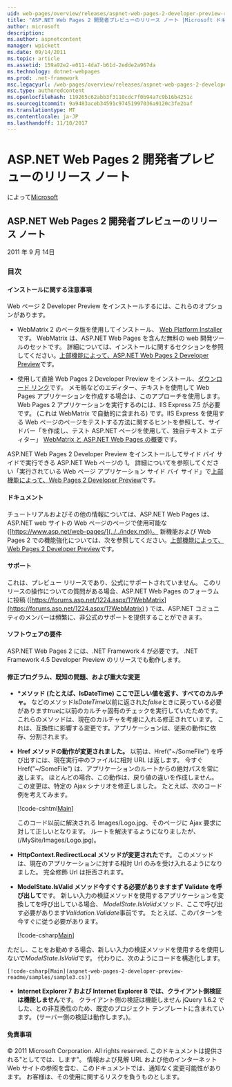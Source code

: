 ```yaml
---
uid: web-pages/overview/releases/aspnet-web-pages-2-developer-preview-readme
title: "ASP.NET Web Pages 2 開発者プレビューのリリース ノート |Microsoft ドキュメント"
author: microsoft
description: 
ms.author: aspnetcontent
manager: wpickett
ms.date: 09/14/2011
ms.topic: article
ms.assetid: 159a92e2-e011-4da7-b61d-2edde2a967da
ms.technology: dotnet-webpages
ms.prod: .net-framework
msc.legacyurl: /web-pages/overview/releases/aspnet-web-pages-2-developer-preview-readme
msc.type: authoredcontent
ms.openlocfilehash: 119265c62abb3f3110cdc7f0b94a7c9b16b4251c
ms.sourcegitcommit: 9a9483aceb34591c97451997036a9120c3fe2baf
ms.translationtype: MT
ms.contentlocale: ja-JP
ms.lasthandoff: 11/10/2017
---
```

<a name="aspnet-web-pages-2-developer-preview-readme"></a>ASP.NET Web Pages 2 開発者プレビューのリリース ノート
====================
によって[Microsoft](https://github.com/microsoft)

## <a name="aspnet-web-pages-2-developer-preview-readme"></a>ASP.NET Web Pages 2 開発者プレビューのリリース ノート

2011 年 9 月 14日

### <a name="contents"></a>目次

#### <a id="_Toc303701284"></a>インストールに関する注意事項

Web ページ 2 Developer Preview をインストールするには、これらのオプションがあります。

- WebMatrix 2 のベータ版を使用してインストール、 [Web Platform Installer](https://go.microsoft.com/fwlink/?LinkId=226883)です。 WebMatrix は、ASP.NET Web Pages を含んだ無料の web 開発ツールのセットです。 詳細については、インストールに関するセクションを参照してください。[上部機能によって、ASP.NET Web Pages 2 Developer Preview](https://go.microsoft.com/fwlink/?LinkID=227824)です。

- 使用して直接 Web Pages 2 Developer Preview をインストール、[ダウンロード リンク](https://go.microsoft.com/fwlink/?LinkID=226335)です。 メモ帳などのエディター、テキストを使用して Web Pages アプリケーションを作成する場合は、このアプローチを使用します。 Web Pages 2 アプリケーションを実行するのには、IIS Express 7.5 が必要です。 (これは WebMatrix で自動的に含まれる) です。IIS Express を使用する Web ページのページをテストする方法に関するヒントを参照して、サイドバー「を作成し、テスト ASP.NET ページを使用して、独自テキスト エディター」 [WebMatrix と ASP.NET Web Pages の概要](https://go.microsoft.com/fwlink/?LinkId=202889)です。

ASP.NET Web Pages 2 Developer Preview をインストールしてサイド バイ サイドで実行できる ASP.NET Web ページの 1。 <a id="a"></a>詳細についてを参照してください「実行されている Web ページ アプリケーション サイド バイ サイド」で[上部機能によって、Web Pages 2 Developer Preview](https://go.microsoft.com/fwlink/?LinkID=227824)です。

#### <a id="_Toc303701285"></a>ドキュメント

チュートリアルおよびその他の情報については、ASP.NET Web Pages は、ASP.NET web サイトの Web ページのページで使用可能な ([https://www.asp.net/web-pages/](../../index.md))。 新機能および Web Pages 2 での機能強化については、次を参照してください。[上部機能によって、Web Pages 2 Developer Preview](https://go.microsoft.com/fwlink/?LinkID=227824)です。

#### <a id="_Toc303701286"></a>サポート

<a id="_Toc209852135"></a><a id="_Toc255833657"></a>これは、プレビュー リリースであり、公式にサポートされていません。 このリリースの操作についての質問がある場合、ASP.NET Web Pages のフォーラムに投稿 ([https://forums.asp.net/1224.aspx/1?WebMatrix](https://forums.asp.net/1224.aspx/1?WebMatrix) ) では、ASP.NET コミュニティのメンバーは頻繁に、非公式のサポートを提供することができます。

#### <a id="_Toc303701287"></a>ソフトウェアの要件

ASP.NET Web Pages 2 には、.NET Framework 4 が必要です。 .NET Framework 4.5 Developer Preview のリリースでも動作します。

<a id="_Toc303701288"></a><a id="_Breaking_Changes"></a>

#### <a name="fixes-known-issues-and-breaking-changes"></a>修正プログラム、既知の問題、および重大な変更

<a id="_Toc224729061"></a><a id="_Toc238051347"></a>

- **\*メソッド (たとえば、IsDateTime) ここで正しい値を返す、すべてのカルチャ。** などのメソッド*IsDateTime*以前に返された*false*ときに戻っている必要があります*true*に以前のカルチャ固有のチェックを実行していたためです。 これらのメソッドは、現在のカルチャを考慮に入れる修正されています。 これは、互換性に影響する変更です。アプリケーションは、従来の動作に依存、分割されます。
- **Href メソッドの動作が変更されました。** 以前は、Href("~/SomeFile") を呼び出すには、現在実行中のファイルに相対 URL は返します。 今すぐ Href("~/SomeFile") は、アプリケーションのルートからの絶対パスを常に返します。 ほとんどの場合、この動作は、戻り値の違いを作成しません。 この変更は、特定の Ajax シナリオを修正しました。 たとえば、次のコード例を考えてみます。 

    [!code-cshtml[Main](aspnet-web-pages-2-developer-preview-readme/samples/sample1.cshtml)]

    このコード以前に解決される Images/Logo.jpg、そのページに Ajax 要求に対して正しいとなります。 ルートを解決するようになりましたが、(/MySite/Images/Logo.jpg)。
- **HttpContext.RedirectLocal メソッドが変更された**です。 このメソッドは、現在のアプリケーションに対する相対 Url のみを受け入れるようになりました。 完全修飾 Url は拒否されます。
- **ModelState.IsValid メソッド今すぐする必要がありますまず Validate を呼び出して**です。 新しい入力の検証メソッドを使用するアプリケーションを変換してを呼び出している場合、 *ModelState.IsValid*メソッド、ここで呼び出す必要があります*Validation.Validate*事前です。 たとえば、このパターンを今すぐに従う必要があります。 

    [!code-csharp[Main](aspnet-web-pages-2-developer-preview-readme/samples/sample2.cs)]

 ただし、ことをお勧めする場合、新しい入力の検証メソッドを使用するを使用しないで*ModelState.IsValid*です。 代わりに、次のようにコードを構造化します。 

    [!code-csharp[Main](aspnet-web-pages-2-developer-preview-readme/samples/sample3.cs)]
- **Internet Explorer 7 および Internet Explorer 8 では、クライアント側検証は機能しません**です。 クライアント側の検証は機能しません jQuery 1.6.2 でした、との非互換性のため、既定のプロジェクト テンプレートに含まれています。 (サーバー側の検証は動作します。)。

#### <a id="_Toc303701289"></a>免責事項

© 2011 Microsoft Corporation. All rights reserved. このドキュメントは提供される"としてでは、します"。 情報および見解 URL および他のインターネット Web サイトの参照を含む、このドキュメントでは、通知なく変更可能性があります。 お客様は、その使用に関するリスクを負うものとします。
